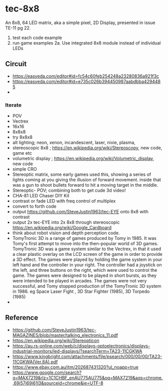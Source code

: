 # tec-8x8

An 8x8, 64 LED matrix, aka a simple pixel, 2D Display, presented in issue TE-11 pg 22.

1. test each code example
2. run game examples
2a. Use integrated 8x8 module instead of individual LEDs


## Circuit
- https://easyeda.com/editor#id=fc54c60feb254248a23280836a921f3c
- https://easyeda.com/editor#id=e735c026b394450987aabdbba4294485
- 






### Iterate
- POV
- Vectrex
- 16x16
- 8x8x8
- try 8x8x8
- alt lighting; neon, xenon, incandescent, laser, nixie, plasma, 
- stereoscopic 8x8 ; https://en.wikipedia.org/wiki/Stereoscopy, new code, game etc
- volumetric display ; https://en.wikipedia.org/wiki/Volumetric_display, new code
- simple CRO
- Stereoptic matrix, some early games used this, showing a series of lights coming at you giving the illusion of forward movement. inside that was a gun to shoot bullets forward to hit a moving target in the middle. 
- Stereoptic- POV; combining both to get cude 3d video! 
- CHA-81 LED Chaser DIY Kit
- contrast or fade LED with freq control of multiplex
- convert to forth code
- output https://github.com/SteveJustin1963/tec-EYE onto 8x8 with contrast
- output 2x tec-EYE into 2x 8x8 through stereoscopic https://en.wikipedia.org/wiki/Google_Cardboard
- think about robot vision and depth perception code.
- TomyTronic 3D is a range of games produced by Tomy in 1985. It was Tomy's first attempt to move into the then-popular world of 3D games. TomyTronic 3D was a game system similar to the Vectrex, in that it used a clear plastic overlay on the LCD screen of the game in order to provide a 3D effect. The games were played by holding the game system in your left hand and the controller in your right. The controller had a joystick on the left, and three buttons on the right, which were used to control the game. The games were designed to be played in short bursts, as they were intended to be played in arcades. The games were not very successful, and Tomy stopped production of the TomyTronic 3D system in 1986. eg Space Laser Fight , 3D Star Fighter (1985), 3D Torpedo (1985)
- 
## Reference
- https://github.com/SteveJustin1963/tec-MAGAZINES/blob/master/talking_electronics_11.pdf
- https://en.wikipedia.org/wiki/Stereopticon
- https://au.rs-online.com/web/c/displays-optoelectronics/displays-industrial-monitors/led-displays/?searchTerm=TA23-11CGKWA
- https://www.kingbright.com/attachments/file/psearch/000/00/00/TA23-11CGKWA(Ver.8A).pdf
- https://www.ebay.com.au/itm/202687431320?ul_noapp=true
- https://www.google.com/search?q=MAX7219&rlz=1C1CHBF_enAU775AU775&oq=MAX7219&aqs=chrome..69i57j69i61l3&sourceid=chrome&ie=UTF-8
